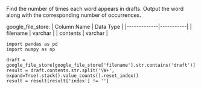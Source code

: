Find the number of times each word appears in drafts.
Output the word along with the corresponding number of occurrences.

google_file_store:
| Column Name | Data Type |
|-------------|-----------|
| filename    | varchar   |
| contents    | varchar   |

```
import pandas as pd
import numpy as np

draft = google_file_store[google_file_store['filename'].str.contains('draft')]
result = draft.contents.str.split('\W+', expand=True).stack().value_counts().reset_index()
result = result[result['index'] != '']
```
